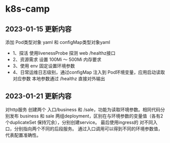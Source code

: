 # k8s-camp

## 2023-01-15 更新内容 
添加 Pod类型对象 yaml 和 configMap类型对象yaml
* 1、探活 使用livenessProbe 探测 web /healthz接口 
* 2、资源需求 设置 100Mi ～ 500Mi 内存要求
* 3、使用 env 固定设置环境参数
* 4、日常运维日志级别，通过configMap 注入到 Pod环境变量，应用启动读取对应参数 本地参数通过 /healthz 直接对外输出

## 2023-01-21 更新内容
对http服务 创建两个 入口/business 和 /sale，功能为读取环境参数。相同代码分别发布 business 和 sale 两组deployment，区别在与环境参数的变量值（各有2个duplicateSet 保持冗余），分别创建service。
最后使用ingress的 对不同入口，分别指向两个不同的后段服务。 通过入口调用可以得到不同的环境参数值，代表配置准确性。
